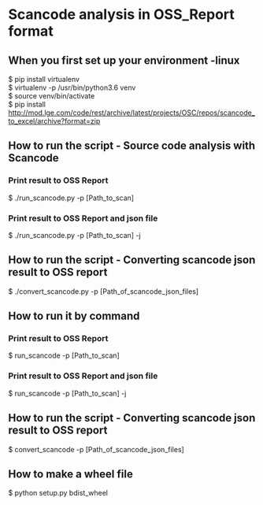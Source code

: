 # Scancode analysis in OSS_Report format
## When you first set up your environment -linux
$ pip install virtualenv     
$ virtualenv -p /usr/bin/python3.6 venv     
$ source venv/bin/activate        
$ pip install http://mod.lge.com/code/rest/archive/latest/projects/OSC/repos/scancode_to_excel/archive?format=zip        

## How to run the script - Source code analysis with Scancode
### Print result to OSS Report
$ ./run_scancode.py -p [Path_to_scan]
### Print result to OSS Report and json file
$ ./run_scancode.py -p [Path_to_scan] -j
## How to run the script - Converting scancode json result to OSS report
$ ./convert_scancode.py -p [Path_of_scancode_json_files]

## How to run it by command
### Print result to OSS Report
$ run_scancode -p [Path_to_scan]
### Print result to OSS Report and json file
$ run_scancode -p [Path_to_scan] -j
## How to run the script - Converting scancode json result to OSS report
$ convert_scancode -p [Path_of_scancode_json_files]

## How to make a wheel file
$ python setup.py bdist_wheel
